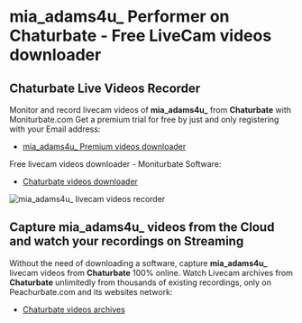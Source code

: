 # mia_adams4u_ Performer on Chaturbate - Free LiveCam videos downloader

## Chaturbate Live Videos Recorder

Monitor and record livecam videos of **mia_adams4u_** from **Chaturbate** with Moniturbate.com
Get a premium trial for free by just and only registering with your Email address:
* [mia_adams4u_ Premium videos downloader](https://moniturbate.com/request-demo-licence-key.html)

Free livecam videos downloader - Moniturbate Software:
* [Chaturbate videos downloader](https://moniturbate.com/moniturbate-download-software.html)

![mia_adams4u_ livecam videos recorder](https://peachurnet.com/templates/moniturbate-software.png)


## Capture mia_adams4u_ videos from the Cloud and watch your recordings on Streaming

Without the need of downloading a software, capture **mia_adams4u_** livecam videos from **Chaturbate** 100% online.
Watch Livecam archives from **Chaturbate** unlimitedly from thousands of existing recordings, only on Peachurbate.com and its websites network:
* [Chaturbate videos archives](https://peachurnet.com/)